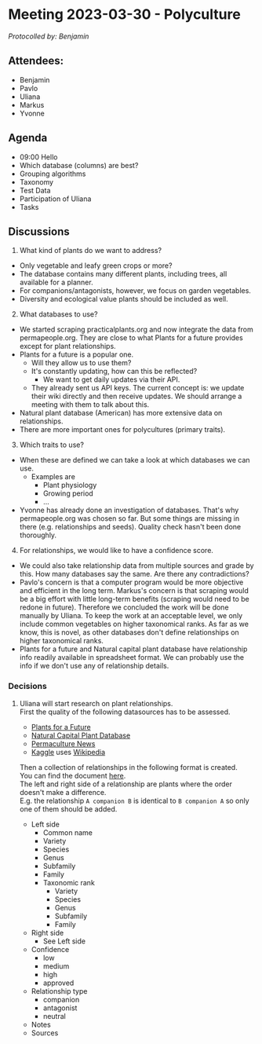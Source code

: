 # Meeting 2023-03-30 - Polyculture

_Protocolled by: Benjamin_

## Attendees:

- Benjamin
- Pavlo
- Uliana
- Markus
- Yvonne

## Agenda

- 09:00 Hello
- Which database (columns) are best?
- Grouping algorithms
- Taxonomy
- Test Data
- Participation of Uliana
- Tasks

## Discussions

1. What kind of plants do we want to address?

- Only vegetable and leafy green crops or more?
- The database contains many different plants, including trees, all available for a planner.
- For companions/antagonists, however, we focus on garden vegetables.
- Diversity and ecological value plants should be included as well.

2. What databases to use?

- We started scraping practicalplants.org and now integrate the data from permapeople.org.
  They are close to what Plants for a future provides except for plant relationships.
- Plants for a future is a popular one.
  - Will they allow us to use them?
  - It's constantly updating, how can this be reflected?
    - We want to get daily updates via their API.
  - They already sent us API keys.
    The current concept is: we update their wiki directly and then receive updates.
    We should arrange a meeting with them to talk about this.
- Natural plant database (American) has more extensive data on relationships.
- There are more important ones for polycultures (primary traits).

3. Which traits to use?

- When these are defined we can take a look at which databases we can use.
  - Examples are
    - Plant physiology
    - Growing period
    - ...
- Yvonne has already done an investigation of databases.
  That's why permapeople.org was chosen so far.
  But some things are missing in there (e.g. relationships and seeds).
  Quality check hasn't been done thoroughly.

4. For relationships, we would like to have a confidence score.

- We could also take relationship data from multiple sources and grade by this.
  How many databases say the same.
  Are there any contradictions?
- Pavlo's concern is that a computer program would be more objective and efficient in the long term.
  Markus's concern is that scraping would be a big effort with little long-term benefits (scraping would need to be redone in future).
  Therefore we concluded the work will be done manually by Uliana.
  To keep the work at an acceptable level, we only include common vegetables on higher taxonomical ranks.
  As far as we know, this is novel, as other databases don't define relationships on higher taxonomical ranks.
- Plants for a future and Natural capital plant database have relationship info readily available in spreadsheet format.
  We can probably use the info if we don't use any of relationship details.

### Decisions

1. Uliana will start research on plant relationships.  
   First the quality of the following datasources has to be assessed.

   - [Plants for a Future](https://pfaf.org/)
   - [Natural Capital Plant Database](https://permacultureplantdata.com/)
   - [Permaculture News](https://www.permaculturenews.org/2010/07/30/companion-planting-guide/)
   - [Kaggle](https://www.kaggle.com/datasets/aramacus/companion-plants) uses [Wikipedia](https://en.wikipedia.org/wiki/List_of_companion_plants)

   Then a collection of relationships in the following format is created.  
   You can find the document [here](https://docs.google.com/spreadsheets/d/1jtsng8H4SkwK2gxK_qF1XkC0ygpjXZgMUKKj1x3TA9M/).  
   The left and right side of a relationship are plants where the order doesn't make a difference.  
   E.g. the relationship `A companion B` is identical to `B companion A` so only one of them should be added.

   - Left side
     - Common name
     - Variety
     - Species
     - Genus
     - Subfamily
     - Family
     - Taxonomic rank
       - Variety
       - Species
       - Genus
       - Subfamily
       - Family
   - Right side
     - See Left side
   - Confidence
     - low
     - medium
     - high
     - approved
   - Relationship type
     - companion
     - antagonist
     - neutral
   - Notes
   - Sources

